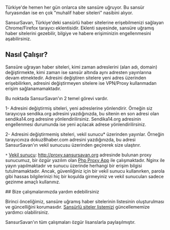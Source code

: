 Türkiye'de hemen her gün onlarca site sansüre uğruyor. Bu sansür furyasından ise en çok "muhalif haber siteleri" nasibini alıyor. 

SansurSavan, Türkiye'deki sansürlü haber sitelerine erişebilmenizi sağlayan Chrome/Firefox tarayıcı eklentisidir. Eklenti sayesinde, sansüre uğramış haber sitelerini gezebilir, bilgiye ve habere erişiminizin engellenmesini aşabilirsiniz.

## Nasıl Çalışır?

Sansüre uğrayan haber siteleri, kimi zaman adreslerini (alan adı, domain) değiştirmekte, kimi zaman ise sansür altında aynı adresten yayınlarına devam etmektedir. Adresini değiştiren sitelere yeni adres üzerinden erişebilirken, adresini değiştirmeyen sitelere ise VPN/Proxy kullanmadan erişim sağlanamamaktadır.

Bu noktada SansurSavan'ın 2 temel görevi vardır.

1- Adresini değiştirmiş siteleri, yeni adreslerine yönlendirir. Örneğin siz tarayıcıya sendika.org adresini yazdığınızda, bu sitenin en son adresi olan sendika14.org adresine yönlendirilirsiniz. Sendika14.org adresinin engellenmesi durumunda ise yeni açılacak adrese yönlendirilirsiniz.

2- Adresini değiştirmemiş siteleri, vekil sunucu* üzerinden yayınlar. Örneğin tarayıcınıza dokuz8haber.com adresini yazdığınızda, bu adresi SansurSavan'ın vekil sunucusu üzerinden geçirerek size ulaştırır.

`*` [Vekil sunucu](https://tr.wikipedia.org/wiki/Vekil_sunucu): http://proxy.sansursavan.org adresinde bulunan proxy sunucumuz, bir özgür yazılım olan [Php Proxy App](https://github.com/kolektif/php-proxy-app) ile çalışmaktadır. Nginx ile yayın yapılmaktadır ve sunucu üzerinde herhangi bir erişim bilgisi tutulmamaktadır. Ancak, güvenliğiniz için bir vekil sunucu kullanırken, parola gibi hassas bilgilerinizi hiç bir koşulda girmeyiniz ve vekil sunucuları sadece gezinme amaçlı kullanınız. 

## Bize çalışmalarımızda yardım edebilirsiniz

Birinci önceliğimiz, sansüre uğramış haber sitelerinin listesinin oluşturulması ve güncelliğini korumasıdır. [Sansürlü siteler listemizi](https://github.com/kolektif/sansur-listesi/blob/master/liste.json) güncellememize yardımcı olabilirsiniz. 

SansurSavan'ın tüm çalışmaları özgür lisanslarla paylaşılmıştır. 
